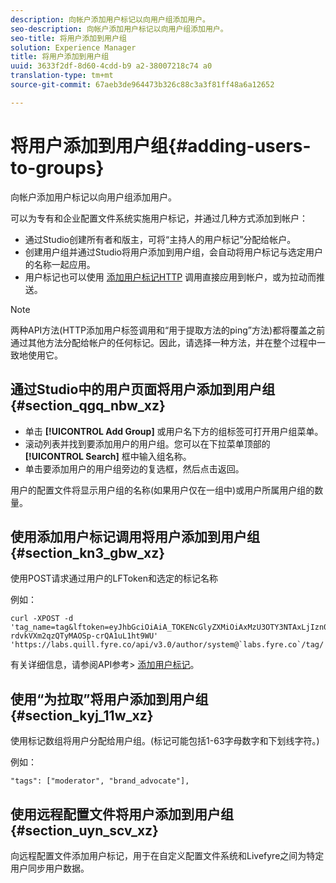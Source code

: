 ```yaml
---
description: 向帐户添加用户标记以向用户组添加用户。
seo-description: 向帐户添加用户标记以向用户组添加用户。
seo-title: 将用户添加到用户组
solution: Experience Manager
title: 将用户添加到用户组
uuid: 3633f2df-8d60-4cdd-b9 a2-38007218c74 a0
translation-type: tm+mt
source-git-commit: 67aeb3de964473b326c88c3a3f81ff48a6a12652

---
```



# 将用户添加到用户组{#adding-users-to-groups}

向帐户添加用户标记以向用户组添加用户。

可以为专有和企业配置文件系统实施用户标记，并通过几种方式添加到帐户：

* 通过Studio创建所有者和版主，可将“主持人的用户标记”分配给帐户。
* 创建用户组并通过Studio将用户添加到用户组，会自动将用户标记与选定用户的名称一起应用。
* 用户标记也可以使用 [添加用户标记HTTP](https://api.livefyre.com/docs#add-user-tag) 调用直接应用到帐户，或为拉动而推送。

>[!NOTE]
>
>两种API方法(HTTP添加用户标签调用和“用于提取方法的ping”方法)都将覆盖之前通过其他方法分配给帐户的任何标记。因此，请选择一种方法，并在整个过程中一致地使用它。

## 通过Studio中的用户页面将用户添加到用户组 {#section_qgq_nbw_xz}

* 单击 **[!UICONTROL Add Group]** 或用户名下方的组标签可打开用户组菜单。
* 滚动列表并找到要添加用户的用户组。您可以在下拉菜单顶部的 **[!UICONTROL Search]** 框中输入组名称。
* 单击要添加用户的用户组旁边的复选框，然后点击返回。

用户的配置文件将显示用户组的名称(如果用户仅在一组中)或用户所属用户组的数量。

## 使用添加用户标记调用将用户添加到用户组 {#section_kn3_gbw_xz}

使用POST请求通过用户的LFToken和选定的标记名称

例如：

```
curl -XPOST -d 'tag_name=tag&lftoken=eyJhbGciOiAiA_TOKENcGlyZXMiOiAxMzU3OTY3NTAxLjIzn0.KoyXUVCavt-rdvkVXm2qzQTyMAOSp-crQA1uL1ht9WU' 'https://labs.quill.fyre.co/api/v3.0/author/system@`labs.fyre.co`/tag/'
```


有关详细信息，请参阅API参考> [添加用户标记](https://api.livefyre.com/docs/apis/by-category/user-management#operation=urn:livefyre:apis:quill:operations:api:v3.0:author:tags:method=post)。

## 使用“为拉取”将用户添加到用户组 {#section_kyj_11w_xz}

使用标记数组将用户分配给用户组。(标记可能包括1-63字母数字和下划线字符。)

例如：

```
"tags": ["moderator", "brand_advocate"],
```

## 使用远程配置文件将用户添加到用户组 {#section_uyn_scv_xz}

向远程配置文件添加用户标记，用于在自定义配置文件系统和Livefyre之间为特定用户同步用户数据。
